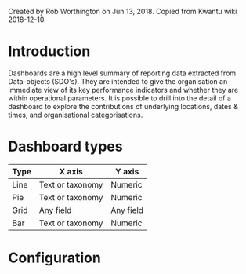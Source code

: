 Created by Rob Worthington on Jun 13, 2018. Copied from Kwantu wiki 2018-12-10. 

# Introduction
Dashboards are a high level summary of reporting data extracted from Data-objects (SDO's). They are intended to give the organisation an immediate view of its key performance indicators and whether they are within operational parameters. It is possible to drill into the detail of a dashboard to explore the contributions of underlying locations, dates & times, and organisational categorisations.

# Dashboard types

|Type|X axis|Y axis|
|----|------|------|
|Line|Text or taxonomy|Numeric|
|Pie|Text or taxonomy|Numeric|
|Grid|Any field|Any field|
|Bar|Text or taxonomy|Numeric|

# Configuration